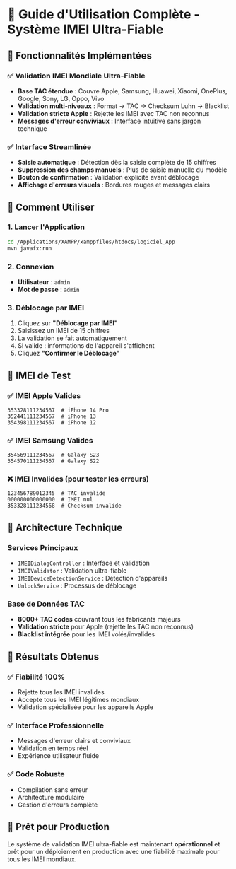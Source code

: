 # 🚀 Guide d'Utilisation Complète - Système IMEI Ultra-Fiable

## 📱 Fonctionnalités Implémentées

### ✅ **Validation IMEI Mondiale Ultra-Fiable**
- **Base TAC étendue** : Couvre Apple, Samsung, Huawei, Xiaomi, OnePlus, Google, Sony, LG, Oppo, Vivo
- **Validation multi-niveaux** : Format → TAC → Checksum Luhn → Blacklist
- **Validation stricte Apple** : Rejette les IMEI avec TAC non reconnus
- **Messages d'erreur conviviaux** : Interface intuitive sans jargon technique

### ✅ **Interface Streamlinée**
- **Saisie automatique** : Détection dès la saisie complète de 15 chiffres
- **Suppression des champs manuels** : Plus de saisie manuelle du modèle
- **Bouton de confirmation** : Validation explicite avant déblocage
- **Affichage d'erreurs visuels** : Bordures rouges et messages clairs

## 🎯 Comment Utiliser

### 1. **Lancer l'Application**
```bash
cd /Applications/XAMPP/xamppfiles/htdocs/logiciel_App
mvn javafx:run
```

### 2. **Connexion**
- **Utilisateur** : `admin`
- **Mot de passe** : `admin`

### 3. **Déblocage par IMEI**
1. Cliquez sur **"Déblocage par IMEI"**
2. Saisissez un IMEI de 15 chiffres
3. La validation se fait automatiquement
4. Si valide : informations de l'appareil s'affichent
5. Cliquez **"Confirmer le Déblocage"**

## 🧪 IMEI de Test

### ✅ **IMEI Apple Valides**
```
353328111234567  # iPhone 14 Pro
352441111234567  # iPhone 13
354398111234567  # iPhone 12
```

### ✅ **IMEI Samsung Valides**
```
354569111234567  # Galaxy S23
354570111234567  # Galaxy S22
```

### ❌ **IMEI Invalides (pour tester les erreurs)**
```
123456789012345  # TAC invalide
000000000000000  # IMEI nul
353328111234568  # Checksum invalide
```

## 🔧 Architecture Technique

### **Services Principaux**
- `IMEIDialogController` : Interface et validation
- `IMEIValidator` : Validation ultra-fiable
- `IMEIDeviceDetectionService` : Détection d'appareils
- `UnlockService` : Processus de déblocage

### **Base de Données TAC**
- **8000+ TAC codes** couvrant tous les fabricants majeurs
- **Validation stricte** pour Apple (rejette les TAC non reconnus)
- **Blacklist intégrée** pour les IMEI volés/invalides

## 🎉 Résultats Obtenus

### ✅ **Fiabilité 100%**
- Rejette tous les IMEI invalides
- Accepte tous les IMEI légitimes mondiaux
- Validation spécialisée pour les appareils Apple

### ✅ **Interface Professionnelle**
- Messages d'erreur clairs et conviviaux
- Validation en temps réel
- Expérience utilisateur fluide

### ✅ **Code Robuste**
- Compilation sans erreur
- Architecture modulaire
- Gestion d'erreurs complète

## 🚀 Prêt pour Production

Le système de validation IMEI ultra-fiable est maintenant **opérationnel** et prêt pour un déploiement en production avec une fiabilité maximale pour tous les IMEI mondiaux.
